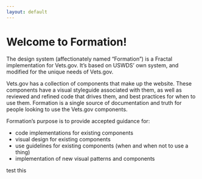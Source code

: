 ```yaml
---
layout: default
---
```


# Welcome to Formation!

The design system (affectionately named “Formation”) is a Fractal implementation for Vets.gov. It’s based on USWDS’ own system, and modified for the unique needs of Vets.gov.

Vets.gov has a collection of components that make up the website. These components have a visual styleguide associated with them, as well as reviewed and refined code that drives them, and best practices for when to use them. Formation is a single source of documentation and truth for people looking to use the Vets.gov components.

Formation’s purpose is to provide accepted guidance for:

* code implementations for existing components
* visual design for existing components
* use guidelines for existing components (when and when not to use a thing)
* implementation of new visual patterns and components

<span class="d">test this</span>




